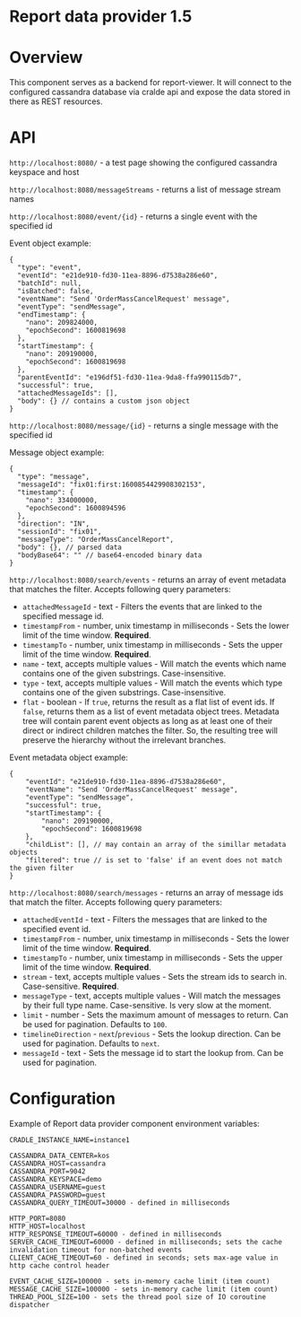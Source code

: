 # Report data provider 1.5

# Overview
This component serves as a backend for report-viewer. It will connect to the configured cassandra database via cralde api and expose the data stored in there as REST resources.


# API
`http://localhost:8080/` - a test page showing the configured cassandra keyspace and host



`http://localhost:8080/messageStreams` - returns a list of message stream names



`http://localhost:8080/event/{id}` - returns a single event with the specified id

Event object example: 
```
{
  "type": "event",
  "eventId": "e21de910-fd30-11ea-8896-d7538a286e60",
  "batchId": null,
  "isBatched": false,
  "eventName": "Send 'OrderMassCancelRequest' message",
  "eventType": "sendMessage",
  "endTimestamp": {
    "nano": 209824000,
    "epochSecond": 1600819698
  },
  "startTimestamp": {
    "nano": 209190000,
    "epochSecond": 1600819698
  },
  "parentEventId": "e196df51-fd30-11ea-9da8-ffa990115db7",
  "successful": true,
  "attachedMessageIds": [],
  "body": {} // contains a custom json object
}
```


`http://localhost:8080/message/{id}` - returns a single message with the specified id

Message object example: 
```
{
  "type": "message",
  "messageId": "fix01:first:1600854429908302153",
  "timestamp": {
    "nano": 334000000,
    "epochSecond": 1600894596
  },
  "direction": "IN",
  "sessionId": "fix01",
  "messageType": "OrderMassCancelReport",
  "body": {}, // parsed data
  "bodyBase64": "" // base64-encoded binary data
}
```



`http://localhost:8080/search/events` - returns an array of event metadata that matches the filter. Accepts following query parameters:
- `attachedMessageId` - text - Filters the events that are linked to the specified message id.
- `timestampFrom` - number, unix timestamp in milliseconds - Sets the lower limit of the time window. **Required**.
- `timestampTo` - number, unix timestamp in milliseconds - Sets the upper limit of the time window. **Required**.
- `name` - text, accepts multiple values - Will match the events which name contains one of the given substrings. Case-insensitive.
- `type` - text, accepts multiple values - Will match the events which type contains one of the given substrings. Case-insensitive.
- `flat` - boolean - If `true`, returns the result as a flat list of event ids. If `false`, returns them as a list of event metadata object trees. Metadata tree will contain parent event objects as long as at least one of their direct or indirect children matches the filter. So, the resulting tree will preserve the hierarchy without the irrelevant branches.

Event metadata object example:
```
{
    "eventId": "e21de910-fd30-11ea-8896-d7538a286e60",
    "eventName": "Send 'OrderMassCancelRequest' message",
    "eventType": "sendMessage",
    "successful": true,
    "startTimestamp": {
        "nano": 209190000,
        "epochSecond": 1600819698
    },
    "childList": [], // may contain an array of the simillar metadata objects
    "filtered": true // is set to 'false' if an event does not match the given filter
}
```



`http://localhost:8080/search/messages` - returns an array of message ids that match the filter. Accepts following query parameters:
- `attachedEventId` - text - Filters the messages that are linked to the specified event id.
- `timestampFrom` - number, unix timestamp in milliseconds - Sets the lower limit of the time window. **Required**.
- `timestampTo` - number, unix timestamp in milliseconds - Sets the upper limit of the time window. **Required**.
- `stream` - text, accepts multiple values - Sets the stream ids to search in. Case-sensitive. **Required**.
- `messageType` - text, accepts multiple values - Will match the messages by their full type name. Case-sensitive. Is very slow at the moment.
- `limit` - number - Sets the maximum amount of messages to return. Can be used for pagination. Defaults to `100`.
- `timelineDirection` - `next`/`previous` - Sets the lookup direction. Can be used for pagination. Defaults to `next`.
- `messageId` - text - Sets the message id to start the lookup from. Can be used for pagination.



# Configuration
Example of Report data provider component environment variables:

```
CRADLE_INSTANCE_NAME=instance1

CASSANDRA_DATA_CENTER=kos
CASSANDRA_HOST=cassandra
CASSANDRA_PORT=9042
CASSANDRA_KEYSPACE=demo
CASSANDRA_USERNAME=guest
CASSANDRA_PASSWORD=guest
CASSANDRA_QUERY_TIMEOUT=30000 - defined in milliseconds

HTTP_PORT=8080
HTTP_HOST=localhost
HTTP_RESPONSE_TIMEOUT=60000 - defined in milliseconds
SERVER_CACHE_TIMEOUT=60000 - defined in milliseconds; sets the cache invalidation timeout for non-batched events
CLIENT_CACHE_TIMEOUT=60 - defined in seconds; sets max-age value in http cache control header

EVENT_CACHE_SIZE=100000 - sets in-memory cache limit (item count)
MESSAGE_CACHE_SIZE=100000 - sets in-memory cache limit (item count)
THREAD_POOL_SIZE=100 - sets the thread pool size of IO coroutine dispatcher
```
